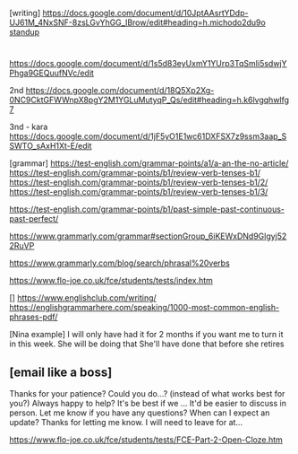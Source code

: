 [writing]
https://docs.google.com/document/d/10JptAAsrtYDdp-UJ61M_4NxSNF-8zsLGvYhGG_IBrow/edit#heading=h.michodo2du9o
[standup](https://docs.google.com/document/d/1_keB1EJtXRYx2U9zk0cCnT1dLGwbn48G175ZGP2M8Qs/edit#heading=h.kc2a7il5t33g)
#
https://docs.google.com/document/d/1s5d83eyUxmY1YUrp3TqSmIi5sdwjYPhga9GEQuufNVc/edit

2nd
https://docs.google.com/document/d/18Q5Xp2Xg-0NC9CktGFWWnpX8pgY2M1YGLuMutyqP_Qs/edit#heading=h.k6lvgqhwlfg7

3nd - kara
https://docs.google.com/document/d/1jF5yO1E1wc61DXFSX7z9ssm3aap_SSWTO_sAxH1Xt-E/edit

[grammar]
https://test-english.com/grammar-points/a1/a-an-the-no-article/
https://test-english.com/grammar-points/b1/review-verb-tenses-b1/
https://test-english.com/grammar-points/b1/review-verb-tenses-b1/2/
https://test-english.com/grammar-points/b1/review-verb-tenses-b1/3/

https://test-english.com/grammar-points/b1/past-simple-past-continuous-past-perfect/

https://www.grammarly.com/grammar#sectionGroup_6iKEWxDNd9Glgyj522RuVP

https://www.grammarly.com/blog/search/phrasal%20verbs


https://www.flo-joe.co.uk/fce/students/tests/index.htm


[]
https://www.englishclub.com/writing/
https://englishgrammarhere.com/speaking/1000-most-common-english-phrases-pdf/


[Nina example]
I will only have had it for 2 months if you want me to turn it in this week.
She will be doing that
She'll have done that before she retires

## [email like a boss]
Thanks for your patience?
Could you do...?   (instead of what works best for you?)
Always happy to help?
It's be best if we ...
It'd be easier to discuss in person.
Let me know if you have any questions?
When can I expect an update?
Thanks for letting me know.
I will need to leave for at...


https://www.flo-joe.co.uk/fce/students/tests/FCE-Part-2-Open-Cloze.htm
